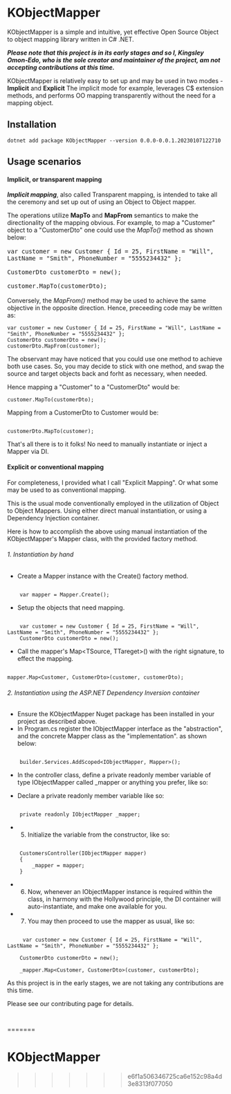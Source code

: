 # KObjectMapper

KObjectMapper is a simple and intuitive, yet effective Open Source Object to object mapping library written in C# .NET.

**_Please note that this project is in its early stages and so I, Kingsley Omon-Edo, who is the sole creator and maintainer of the project, am not accepting contributions at this time._**

KObjectMapper is relatively easy to set up and may be used in two modes - **Implicit** and **Explicit** The implicit mode for example, leverages C$ extension methods, and performs OO mapping transparently without the need for a mapping object.

## Installation

```
dotnet add package KObjectMapper --version 0.0.0-0.0.1.20230107122710
```

## Usage scenarios

#### Implicit, or transparent mapping

**_Implicit mapping_**, also called Transparent mapping, is intended to take all the ceremony and set up out of using an Object to Object mapper.

The operations utilize **MapTo** and **MapFrom** semantics to make the directionality of the mapping obvious. For example, to map a "Customer" object to a "CustomerDto" one could use the _MapTo()_ method as shown below:

<span style="font-size:1.15em">

```
var customer = new Customer { Id = 25, FirstName = "Will", LastName = "Smith", PhoneNumber = "5555234432" };

CustomerDto customerDto = new();

customer.MapTo(customerDto);

```

</span>

Conversely, the _MapFrom()_ method may be used to achieve the same objective in the opposite direction. Hence, preceeding code may be written as:

```
var customer = new Customer { Id = 25, FirstName = "Will", LastName = "Smith", PhoneNumber = "5555234432" };
CustomerDto customerDto = new();
customerDto.MapFrom(customer);
```

The observant may have noticed that you could use one method to achieve both use cases. So, you may decide to stick with one method, and swap the source and target objects back and forht as necessary, when needed.

Hence mapping a "Customer" to a "CustomerDto" would be:

```
customer.MapTo(customerDto);

```

Mapping from a CustomerDto to Customer would be:

```

customerDto.MapTo(customer);

```

That's all there is to it folks! No need to manually instantiate or inject a Mapper via DI.

#### Explicit or conventional mapping

For completeness, I provided what I call "Explicit Mapping". Or what some may be used to as conventional mapping.

This is the usual mode conventionally employed in the utilization of Object to Object Mappers. Using either direct manual instantiation, or using a Dependency Injection container.

Here is how to accomplish the above using manual instantiation of the KObjectMapper's Mapper class, with the provided factory method.

###### 1. Instantiation by hand

- Create a Mapper instance with the Create() factory method.

```

    var mapper = Mapper.Create();

```

- Setup the objects that need mapping.

```

    var customer = new Customer { Id = 25, FirstName = "Will", LastName = "Smith", PhoneNumber = "5555234432" };
    CustomerDto customerDto = new();

```

- Call the mapper's Map<TSource, TTareget>() with the right signature, to effect the mapping.

```

mapper.Map<Customer, CustomerDto>(customer, customerDto);

```

###### 2. Instantiation using the ASP.NET Dependency Inversion container

- Ensure the KObjectMapper Nuget package has been installed in your project as described above.
- In Program.cs register the IObjectMapper interface as the "abstraction", and the concrete Mapper class as the "implementation". as shown below:

```

    builder.Services.AddScoped<IObjectMapper, Mapper>();

```

- In the controller class, define a private readonly member variable of type IObjectMapper called \_mapper or anything you prefer, like so:

- Declare a private readonly member variable like so:

```

    private readonly IObjectMapper _mapper;

```

- 5. Initialize the variable from the constructor, like so:

```

    CustomersController(IObjectMapper mapper)
    {
        _mapper = mapper;
    }

```

- 6. Now, whenever an IObjectMapper instance is required within the class, in harmony with the Hollywood principle, the DI container will auto-instantiate, and make one available for you.

- 7. You may then proceed to use the mapper as usual, like so:

```

     var customer = new Customer { Id = 25, FirstName = "Will", LastName = "Smith", PhoneNumber = "5555234432" };

    CustomerDto customerDto = new();

    _mapper.Map<Customer, CustomerDto>(customer, customerDto);

```

As this project is in the early stages, we are not taking any contributions are this time.

Please see our contributing page for details.

```

```

```

```
=======
# KObjectMapper
>>>>>>> e6f1a506346725ca6e152c98a4d3e8313f077050
